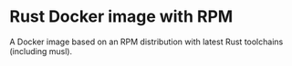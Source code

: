# Rust Docker image with RPM

A Docker image based on an RPM distribution with latest Rust toolchains (including musl).
